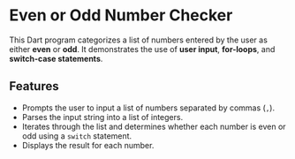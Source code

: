# Even or Odd Number Checker

This Dart program categorizes a list of numbers entered by the user as either **even** or **odd**. It demonstrates the use of **user input**, **for-loops**, and **switch-case statements**.

## Features

- Prompts the user to input a list of numbers separated by commas (`,`).
- Parses the input string into a list of integers.
- Iterates through the list and determines whether each number is even or odd using a `switch` statement.
- Displays the result for each number.
